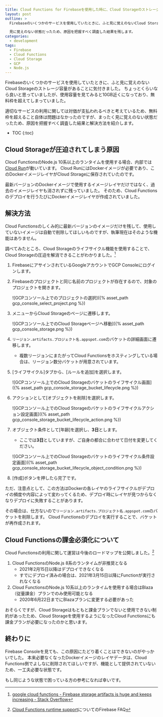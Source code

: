 ```yaml
---
title: Cloud Functions for Firebaseを使用した時に、Cloud Storageのストレージ容量が圧迫される問題について調べた
layout: post
outline: >
  Firebaseのいくつかのサービスを使用していたときに、ふと見に覚えのないCloud Storageのストレージ容量があることに気付きました。

  見に覚えのない状態だったため、原因を把握すべく調査した結果を残します。
categories:
  - development
tags:
  - Firebase
  - Cloud Functions
  - Cloud Storage
  - GCP
  - Node.js
---
```


Firebaseのいくつかのサービスを使用していたときに、ふと見に覚えのないCloud Storageのストレージ容量があることに気付きました。
ちょっとくらいなら良いと思っていましたが、使用容量を見てみると10GB近くになっており、無料枠を超えてしまっていました。

適切なサービスの利用に関しては対価が支払われるべきと考えているため、無料枠を超えること自体は問題はなかったのですが、まったく見に覚えのない状態だったため、原因を把握すべく調査した結果と解決方法を紹介します。

* TOC
{:toc}

## Cloud Storageが圧迫されてしまう原因

Cloud FunctionsのNode.js 10系以上のランタイムを使用する場合、内部では[Cloud Run](https://cloud.google.com/run)が動いています。
Cloud RunにはDockerイメージが必要であり、このDockerイメージレイヤがCloud Storageに保存されていたのです。

最新バージョンのDockerイメージで使用するイメージレイヤだけではなく、過去のイメージレイヤも消されずに残っていました。
そのため、Cloud Functionsのデプロイを行うたびにDockerイメージレイヤが作成されていました。

## 解決方法

Cloud Functionsのしくみ的に最新バージョンのイメージだけを残して、使用していないイメージは自動で削除してほしいものですが、執筆現在はそのような機能はありません。

調べてみたところ、Cloud Storageのライフサイクル機能を使用することで、Cloud Storageの圧迫を解消できることがわかりました。[^functions-artifacts-increasing-stackoverflow]

[^functions-artifacts-increasing-stackoverflow]: [google cloud functions - Firebase storage artifacts is huge and keeps increasing - Stack Overflow](https://stackoverflow.com/questions/63843721/firebase-storage-artifacts-is-huge-and-keeps-increasing)

1. FirebaseにアサインされているGoogleアカウントでGCP Consoleにログインします。
1. Firebaseのプロジェクトと同じ名前のプロジェクトが存在するので、対象のプロジェクトを開きます。

    ![GCPコンソール上でのプロジェクトの選択]({% asset_path gcp_console_select_project.png %})

1. メニューからCloud Storageのページに遷移します。

    ![GCPコンソール上でのCloud Storageページへ移動]({% asset_path gcp_console_storage.png %})

1. `リージョン.artifacts.プロジェクト名.appspot.com`のバケットの詳細画面に遷移します。

    * 複数リージョンにまたがってCloud Functionsをホスティングしている場合は、リージョン数分バケットが用意されています。

1. [ライフサイクル]タブから、[ルールを追加]を選択します。

    ![GCPコンソール上でのCloud Storageのバケットのライフサイクル画面]({% asset_path gcp_console_storage_bucket_lifecycle.png %})

1. アクションとして[オブジェクトを削除]を選択します。

    ![GCPコンソール上でのCloud Storageのバケットのライフサイクルアクション設定画面]({% asset_path gcp_console_storage_bucket_lifecycle_action.png %})

1. オブジェクト条件として[年齢]を選択し、**3日**とします。

    * ここでは**3日**としていますが、ご自身の都合に合わせて日付を変更してください。

    ![GCPコンソール上でのCloud Storageのバケットのライフサイクル条件設定画面]({% asset_path gcp_console_storage_bucket_lifecycle_object_condition.png %})

1. [作成]ボタンを押したら完了です。

ただ、注意点として、この方法はDockerの各レイヤのライフサイクルがデプロイの頻度や内容によって変わってくるため、デプロイ時にレイヤが見つからなくなりデプロイに失敗することがあります。

その場合は、仕方ないので`リージョン.artifacts.プロジェクト名.appspot.com`のバケットを削除します。
Cloud Functionsのデプロイを実行することで、バケットが再作成されます。

## Cloud Functionsの課金必須化について

Cloud Functionsの利用に関して運営は今後のロードマップを公開しました。[^cloud-functions-runtime-support]

[^cloud-functions-runtime-support]: [Cloud Functions runtime support](https://firebase.google.com/support/faq#functions-runtime)についてのFirebase FAQ

1. Cloud FunctionsのNode.js 8系のランタイムが非推奨となる
    * 2021年2月15日以降はデプロイできなくなる
    * すでにデプロイ済みの場合は、2021年3月15日以降にFunctionが実行されなくなる
1. Cloud FunctionsのNode.js 10系以上のランタイムを使用する場合はBlaza（従量課金）プランでのみ使用可能となる
    * 2020年6月22日までにBlazaプランに変更する必要があった

おそらくですが、Cloud Storageはもともと課金プランでないと使用できない制約があったため、Cloud Storageを使用するようになったCloud Functionsにも課金プランが必要になったのかと思います。

## 終わりに

Firebase Consoleを見ても、この原因にたどり着くことはできないのがやっかいでした。
本来必要なくなったDockerイメージのレイヤデータは、Cloud Functions側でよしなに削除されてほしいですが、機能として提供されていないため、一工夫必要な状態です。

もし同じような状態で困っている方の参考になれば幸いです。
